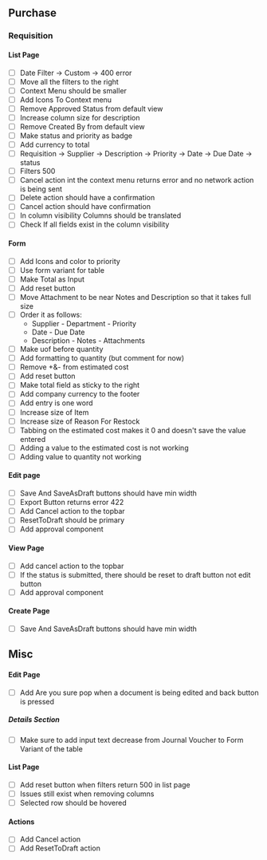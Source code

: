 ## Purchase
### Requisition
#### List Page
- [ ] Date Filter -> Custom -> 400 error
- [ ] Move all the filters to the right
- [ ] Context Menu should be smaller 
- [ ] Add Icons To Context menu
- [ ] Remove Approved Status from default view
- [ ] Increase column size for description 
- [ ] Remove Created By from default view
- [ ] Make status and priority as badge
- [ ] Add currency to total
- [ ] Requisition -> Supplier -> Description -> Priority -> Date -> Due Date -> status
- [ ] Filters 500
- [ ] Cancel action int the context menu returns error and no network action is being sent
- [ ] Delete action should have a confirmation
- [ ] Cancel action should have confirmation
- [ ] In column visibility Columns should be translated
- [ ] Check If all fields exist in the column visibility 

#### Form
- [ ] Add Icons and color to priority 
- [ ] Use form variant for table 
- [ ] Make Total as Input
- [ ] Add reset button
- [ ] Move Attachment to be near Notes and Description so that it takes full size 
- [ ] Order it as follows:
	- Supplier - Department - Priority
	- Date - Due Date
	- Description - Notes - Attachments
- [ ] Make uof before quantity
- [ ] Add formatting to quantity (but comment for now)
- [ ] Remove +&- from estimated cost 
- [ ] Add reset button
- [ ] Make total field as sticky to the right
- [ ] Add company currency to the footer 
- [ ] Add entry is one word
- [ ] Increase size of Item 
- [ ] Increase size of Reason For Restock 
- [ ] Tabbing on the estimated cost makes it 0 and doesn't save the value entered
- [ ] Adding a value to the estimated cost is not working
- [ ] Adding value to quantity not working

#### Edit page
- [ ] Save And SaveAsDraft buttons should have min width
- [ ] Export Button returns error 422
- [ ] Add Cancel action to the topbar
- [ ] ResetToDraft should be primary
- [ ] Add approval component

#### View Page
- [ ] Add cancel action to the topbar
- [ ] If the status is submitted, there should be reset to draft button not edit button
- [ ] Add approval component

#### Create Page
- [ ] Save And SaveAsDraft buttons should have min width

## Misc 
#### Edit Page
- [ ] Add Are you sure pop when a document is being edited and back button is pressed
##### Details Section
- [ ] Make sure to add input text decrease from Journal Voucher to Form Variant of the table

#### List Page
- [ ] Add reset button when filters return 500 in list page
- [ ] Issues still exist when removing columns
- [ ] Selected row should be hovered

#### Actions
-  [ ] Add Cancel action
-  [ ] Add ResetToDraft action
